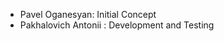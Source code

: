 - Pavel Oganesyan: Initial Concept
- Pakhalovich Antonii [](https://github.com/Vendetta1871): Development and Testing
